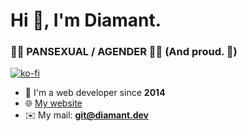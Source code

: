 <h1>Hi 👋, I'm Diamant.</h1>
<h3>🏳️‍🌈 PANSEXUAL / AGENDER 🏳️‍🌈 (And proud. 💜)</h3>

[![ko-fi](https://ko-fi.com/img/githubbutton_sm.svg)](https://ko-fi.com/N4N56FZOR)

- 📆 I'm a web developer since **2014**
- 🌐 [My website](https://diamant.dev)
- ✉️ My mail: **git@diamant.dev**
